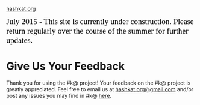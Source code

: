 [hashkat.org](http://hashkat.org)

<span style="color:black; font-family:Georgia; font-size:1.5em;">July 2015 - This site is currently under construction. Please return regularly over the course of the summer for further updates. </span>

# Give Us Your Feedback

Thank you for using the #k@ project! Your feedback on the #k@ project is greatly appreciated. Feel free to email us at [hashkat.org@gmail.com](mailto:hashkat.org@gmail.com) and/or post any issues you may find in #k@ [here](https://github.com/hashkat/hashkat/issues).